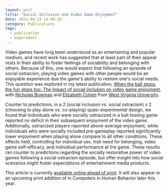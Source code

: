 ```yaml
---
layout: post
title: "Social Inclusion and Video Game Enjoyment"
date: 2015-08-23 14:40:20
category: Publications
tags:
  - publication
  - experiment
---
```


Video games have long been understood as an entertaining and popular medium, and recent work has suggested that at least part of their appeal rests in their ability to foster feelings of sociability and belonging with others. Because of this, one would expect that following an episode of social ostracism, playing video games with other people would be an enjoyable experience due the game's ability to restore one's social needs. This question was explored in my latest publication, <!--more-->[When the ball stops, the fun stops too: The impact of social inclusion on video game enjoyment](http://www.sciencedirect.com/science/article/pii/S0747563215004768), with [Nicholas Bowman](http://comm.wvu.edu/fs/faculty/nick_bowman) and [Elizabeth Cohen](http://comm.wvu.edu/fs/faculty/elizabeth-cohen) from [West Virginia University](http://www.wvu.edu/).

Counter to predictions, in a 2 (social inclusion vs. social ostracism) x 2 (choosing to play alone vs. co-playing) quasi-experimental design, we found that individuals who were socially ostracized in a ball tossing game reported no deficit in their subsequent enjoyment of the video game. Additionally, ostracized players reported above-average enjoyment, while individuals who were socially included pre-gameplay reported significantly lower enjoyment when playing alone compare to all other conditions. These effects held, controlling for individual sex, trait need for belonging, video game self-efficacy, and individual performance at the game. These results ran counter to predictions regarding the socially restorative power of video games following a social ostracism episode, but offer insight into how social scenarios might foster expectations of entertainment media products.

This article is currently [available online ahead of print](http://www.sciencedirect.com/science/article/pii/S0747563215004768). It will also appear in an upcoming print addition of in Computers in Human Behavior later this year.